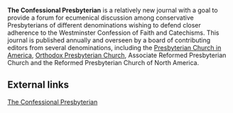 **The Confessional Presbyterian** is a relatively new journal with
a goal to provide a forum for ecumenical discussion among
conservative Presbyterians of different denominations wishing to
defend closer adherence to the Westminster Confession of Faith and
Catechisms. This journal is published annually and overseen by a
board of contributing editors from several denominations, including
the
[Presbyterian Church in America](Presbyterian_Church_in_America "Presbyterian Church in America"),
[Orthodox Presbyterian Church](Orthodox_Presbyterian_Church "Orthodox Presbyterian Church"),
Associate Reformed Presbyterian Church and the Reformed
Presbyterian Church of North America.


## External links

[The Confessional Presbyterian](http://www.cpjournal.com/)



